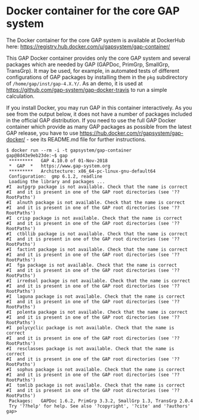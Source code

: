 # Docker container for the core GAP system

The Docker container for the core GAP system is available at DockerHub here:
https://registry.hub.docker.com/u/gapsystem/gap-container/

This GAP Docker container provides only the core GAP system and several packages
which are needed by GAP (GAPDoc, PrimGrp, SmallGrp, TransGrp). It may be used,
for example, in automated tests of different configurations of GAP packages by
installing them in the `pkg` subdirectory of `/home/gap/inst/gap-4.X.Y/`. As 
an demo, it is used at https://github.com/gap-system/gap-docker-travis to run
a simple calculation.

If you install Docker, you may run GAP in this container interactively. As you
see from the output below, it does not have a number of packages included in
the official GAP distribution. If you need to use the full GAP Docker container
which provide as many GAP packages as possible from the latest GAP release, you
have to use https://hub.docker.com/r/gapsystem/gap-docker/ - see its README.md
file for further instructions.

```
$ docker run --rm -i -t gapsystem/gap-container
gap@8d43e9eb23de:~$ gap
 *********   GAP 4.10.0 of 01-Nov-2018
 *  GAP  *   https://www.gap-system.org
 *********   Architecture: x86_64-pc-linux-gnu-default64
 Configuration:  gmp 6.1.2, readline
 Loading the library and packages ...
#I  autpgrp package is not available. Check that the name is correct
#I  and it is present in one of the GAP root directories (see '??RootPaths')
#I  alnuth package is not available. Check that the name is correct
#I  and it is present in one of the GAP root directories (see '??RootPaths')
#I  crisp package is not available. Check that the name is correct
#I  and it is present in one of the GAP root directories (see '??RootPaths')
#I  ctbllib package is not available. Check that the name is correct
#I  and it is present in one of the GAP root directories (see '??RootPaths')
#I  factint package is not available. Check that the name is correct
#I  and it is present in one of the GAP root directories (see '??RootPaths')
#I  fga package is not available. Check that the name is correct
#I  and it is present in one of the GAP root directories (see '??RootPaths')
#I  irredsol package is not available. Check that the name is correct
#I  and it is present in one of the GAP root directories (see '??RootPaths')
#I  laguna package is not available. Check that the name is correct
#I  and it is present in one of the GAP root directories (see '??RootPaths')
#I  polenta package is not available. Check that the name is correct
#I  and it is present in one of the GAP root directories (see '??RootPaths')
#I  polycyclic package is not available. Check that the name is correct
#I  and it is present in one of the GAP root directories (see '??RootPaths')
#I  resclasses package is not available. Check that the name is correct
#I  and it is present in one of the GAP root directories (see '??RootPaths')
#I  sophus package is not available. Check that the name is correct
#I  and it is present in one of the GAP root directories (see '??RootPaths')
#I  tomlib package is not available. Check that the name is correct
#I  and it is present in one of the GAP root directories (see '??RootPaths')
 Packages:   GAPDoc 1.6.2, PrimGrp 3.3.2, SmallGrp 1.3, TransGrp 2.0.4
 Try '??help' for help. See also '?copyright', '?cite' and '?authors'
gap> 
```